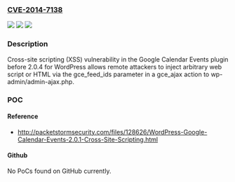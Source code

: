### [CVE-2014-7138](https://cve.mitre.org/cgi-bin/cvename.cgi?name=CVE-2014-7138)
![](https://img.shields.io/static/v1?label=Product&message=n%2Fa&color=blue)
![](https://img.shields.io/static/v1?label=Version&message=n%2Fa&color=blue)
![](https://img.shields.io/static/v1?label=Vulnerability&message=n%2Fa&color=brighgreen)

### Description

Cross-site scripting (XSS) vulnerability in the Google Calendar Events plugin before 2.0.4 for WordPress allows remote attackers to inject arbitrary web script or HTML via the gce_feed_ids parameter in a gce_ajax action to wp-admin/admin-ajax.php.

### POC

#### Reference
- http://packetstormsecurity.com/files/128626/WordPress-Google-Calendar-Events-2.0.1-Cross-Site-Scripting.html

#### Github
No PoCs found on GitHub currently.

